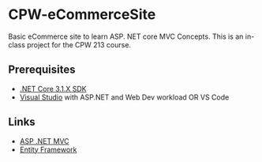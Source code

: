 # CPW-eCommerceSite
Basic eCommerce site to learn ASP. NET core MVC Concepts.
This is an in-class project for the CPW 213 course.

## Prerequisites
- [.NET Core 3.1.X SDK](https://dotnet.microsoft.com/download)
- [Visual Studio](https://visualstudio.microsoft.com/) with ASP.NET and Web Dev workload OR VS Code

## Links
- [ASP .NET MVC](https://docs.microsoft.com/en-us/aspnet/core/tutorials/first-mvc-app/start-mvc?view=aspnetcore-2.2&tabs=visual-studio)
- [Entity Framework](https://docs.microsoft.com/en-us/aspnet/core/data/ef-mvc/intro?view=aspnetcore-3.1)
